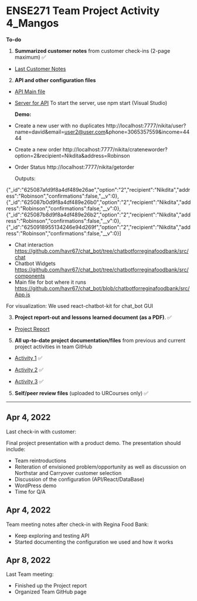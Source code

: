 # ENSE271 Team Project Activity 4_Mangos

**To-do**
1. **Summarized customer notes** from customer check-ins (2-page maximum) ✅ 

- [Last Customer Notes](https://github.com/havr67/mangosense271/blob/activity_4/ENSE271%20Group%20Project-check%20in%20Apr%204.pdf) 

2. **API and other configuration files**

- [API Main file](https://github.com/havr67/mangosense271/blob/test_branch/app/controllers/nikita.js)
- [Server for API](https://github.com/havr67/mangosense271/blob/test_branch/)
To start the server, use npm start (Visual Studio)

  **Demo:**

- Create a new user with no duplicates http://localhost:7777/nikita/user?name=david&email=user2@user.com&phone=3065357559&income=4444
- Create a new order http://localhost:7777/nikita/crateneworder?option=2&recipient=Nikdita&address=Robinson
- Order Status http://localhost:7777/nikita/getorder
  
    Outputs:
   
{"_id":"625087afd9f8a4df489e26ae","option":"2","recipient":"Nikdita","address":"Robinson","confirmations":false,"__v":0},       {"_id":"625087b0d9f8a4df489e26b0","option":"2","recipient":"Nikdita","address":"Robinson","confirmations":false,"__v":0},{"_id":"625087b8d9f8a4df489e26b2","option":"2","recipient":"Nikdita","address":"Robinson","confirmations":false,"__v":0},{"_id":"6250918955134246e94d269f","option":"2","recipient":"Nikdita","address":"Robinson","confirmations":false,"__v":0}]


- Chat interaction https://github.com/havr67/chat_bot/tree/chatbotforreginafoodbank/src/chat
- Chatbot Widgets https://github.com/havr67/chat_bot/tree/chatbotforreginafoodbank/src/components
- Main file for bot where it runs https://github.com/havr67/chat_bot/blob/chatbotforreginafoodbank/src/App.js

For visualization: We used react-chatbot-kit for chat_bot GUI

3. **Project report-out and lessons learned document (as a PDF)**. ✅ 

- [Project Report](https://github.com/havr67/mangosense271/blob/activity_4/ENSE271_Team%20Mangos%20Project%20Report.pdf)
5. **All up-to-date project documentation/files** from previous and current project activities in team GitHub

- [Activity 1](https://github.com/havr67/mangosense271/tree/activity_1) ✅ 

- [Activity 2](https://github.com/havr67/mangosense271/tree/activity_2) ✅ 

- [Activity 3](https://github.com/havr67/mangosense271/tree/activity_3) ✅ 
5. **Self/peer review files** (uploaded to URCourses only) ✅ 
***

## Apr 4, 2022
Last check-in with customer:

Final project presentation with a product demo. The presentation should include:
- Team reintroductions
- Reiteration of envisioned problem/opportunity as well as discussion on Northstar and Carryover customer selection
- Discussion of the configuration (API/React/DataBase)
- WordPress demo
- Time for Q/A


## Apr 4, 2022
Team meeting notes after check-in with Regina Food Bank:
- Keep exploring and testing API
- Started documenting the configuration we used and how it works

## Apr 8, 2022
Last Team meeting:
- Finished up the Project report
- Organized Team GitHub page

